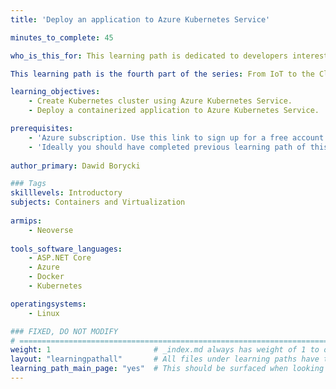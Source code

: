 ```yaml
---
title: 'Deploy an application to Azure Kubernetes Service'

minutes_to_complete: 45

who_is_this_for: This learning path is dedicated to developers interested in learning how to deploy applications to Azure Kubernetes Cluster powered by arm64-based virtual machines.

This learning path is the fourth part of the series: From IoT to the Cloud.

learning_objectives: 
    - Create Kubernetes cluster using Azure Kubernetes Service.
    - Deploy a containerized application to Azure Kubernetes Service.

prerequisites:
    - 'Azure subscription. Use this link to sign up for a free account: https://azure.microsoft.com/en-us/free/.'
    - 'Ideally you should have completed previous learning path of this series.'
  
author_primary: Dawid Borycki

### Tags
skilllevels: Introductory
subjects: Containers and Virtualization
    
armips:
    - Neoverse
    
tools_software_languages:
    - ASP.NET Core    
    - Azure
    - Docker
    - Kubernetes

operatingsystems:
    - Linux

### FIXED, DO NOT MODIFY
# ================================================================================
weight: 1                       # _index.md always has weight of 1 to order correctly
layout: "learningpathall"       # All files under learning paths have this same wrapper
learning_path_main_page: "yes"  # This should be surfaced when looking for related content. Only set for _index.md of learning path content.
---
```

